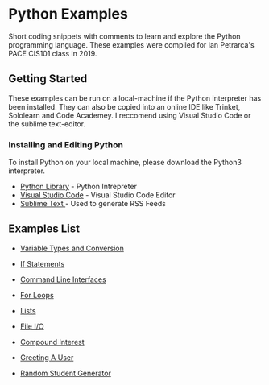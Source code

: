 # Python Examples

Short coding snippets with comments to learn and explore the Python programming language. These examples were compiled for Ian Petrarca's PACE CIS101 class in 2019.

## Getting Started

These examples can be run on a local-machine if the Python interpreter has been installed. They can also be copied into an online IDE like Trinket, Sololearn and Code Academey. I reccomend using Visual Studio Code or the sublime text-editor.

### Installing and Editing Python
To install Python on your local machine, please download the Python3 interpreter.

* [Python Library](https://www.python.org/) - Python Intrepreter
* [Visual Studio Code](https://code.visualstudio.com/) - Visual Studio Code Editor
* [Sublime Text ](https://www.sublimetext.com/) - Used to generate RSS Feeds

## Examples List

* [Variable Types and Conversion](https://www.python.org/)
* [If Statements](https://code.visualstudio.com/)
* [Command Line Interfaces](https://code.visualstudio.com/) 
* [For Loops](https://code.visualstudio.com/) 
* [Lists](https://code.visualstudio.com/) 
* [File I/O](https://code.visualstudio.com/) 

* [Compound Interest](https://code.visualstudio.com/)
* [Greeting A User](https://code.visualstudio.com/) 
* [Random Student Generator](https://code.visualstudio.com/)
